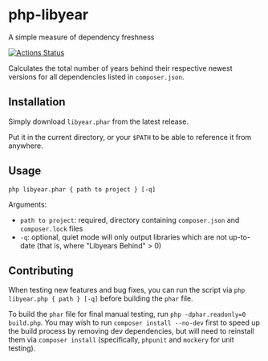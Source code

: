 # php-libyear
A simple measure of dependency freshness

[![Actions Status](https://github.com/stevedesmond-ca/php-libyear/workflows/CI/badge.svg)](https://github.com/stevedesmond-ca/php-libyear/actions)

Calculates the total number of years behind their respective newest versions for all dependencies listed in `composer.json`.

## Installation

Simply download `libyear.phar` from the latest release.

Put it in the current directory, or your `$PATH` to be able to reference it from anywhere.

## Usage
`php libyear.phar { path to project } [-q]`

Arguments:
- `path to project`: required, directory containing `composer.json` and `composer.lock` files
- `-q`: optional, quiet mode will only output libraries which are not up-to-date (that is, where "Libyears Behind" > 0)

## Contributing

When testing new features and bug fixes, you can run the script via `php libyear.php { path } [-q]` before building the `phar` file.

To build the `phar` file for final manual testing, run `php -dphar.readonly=0 build.php`. You may wish to run `composer install --no-dev` first to speed up the build process by removing dev dependencies, but will need to reinstall them via `composer install` (specifically, `phpunit` and `mockery` for unit testing).
